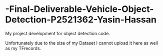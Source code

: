 # -Final-Deliverable-Vehicle-Object-Detection-P2521362-Yasin-Hassan
My project development for object detection code.

Unfortunately due to the size of my Dataset I cannot upload it here as well as my TFrecords.
